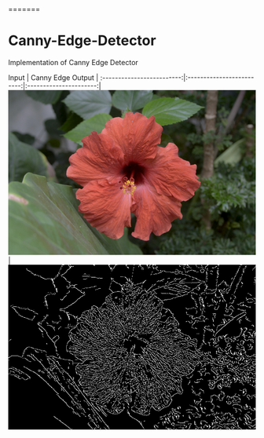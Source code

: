 =======
# Canny-Edge-Detector
Implementation of Canny Edge Detector

Input           |  Canny Edge Output |
:-------------------------:|:-------------------------:|:----------------------:|
![](https://github.com/nrupatunga/Canny-Edge-Detector/blob/master/PROJECT_EXAMPLE/flower.jpg)  |  ![](https://github.com/nrupatunga/Canny-Edge-Detector/blob/master/PROJECT_EXAMPLE/PROJECT_EXAMPLE/OutputEdge.jpg)
